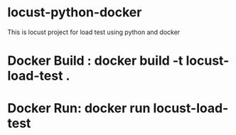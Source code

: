 # locust-python-docker
This is locust project for load test using python and docker


# Docker Build : docker build -t locust-load-test .

# Docker Run: docker run locust-load-test
